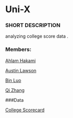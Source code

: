 # Uni-X
### SHORT DESCRIPTION
analyzing college score data .

### Members:

[Ahlam Hakami](https://github.com/AhlamHakami)

[Austin Lawson](https://github.com/azlawson)

[Bin Luo](https://github.com/r08in)

[Qi Zhang](https://github.com/zhangqi0709)



###Data

[College Scorecard](https://collegescorecard.ed.gov/data/)